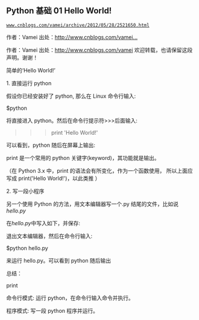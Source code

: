 ## Python 基础 01 Hello World!

[`www.cnblogs.com/vamei/archive/2012/05/28/2521650.html`](http://www.cnblogs.com/vamei/archive/2012/05/28/2521650.html)

作者：Vamei 出处：http://www.cnblogs.com/vamei…

作者：Vamei 出处：http://www.cnblogs.com/vamei 欢迎转载，也请保留这段声明。谢谢！

简单的‘Hello World!’

1\. 直接运行 python

假设你已经安装好了 python, 那么在 Linux 命令行输入:

$python

将直接进入 python。然后在命令行提示符>>>后面输入:

>>>print 'Hello World!'

可以看到，python 随后在屏幕上输出:

print 是一个常用的 python 关键字(keyword)，其功能就是输出。

（在 Python 3.x 中，print 的语法会有所变化，作为一个函数使用， 所以上面应写成 print('Hello World!')，以此类推 ）

2\. 写一段小程序

另一个使用 Python 的方法，用文本编辑器写一个.py 结尾的文件，比如说*hello.py*

在*hello.py*中写入如下，并保存:

退出文本编辑器，然后在命令行输入:

$python hello.py

来运行 hello.py。可以看到 python 随后输出

总结：

print

命令行模式: 运行 python，在命令行输入命令并执行。

程序模式: 写一段 python 程序并运行。